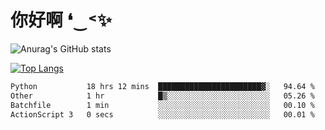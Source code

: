 # 你好啊 ❛‿˂✨

![Anurag's GitHub stats](https://github-readme-stats.vercel.app/api?username=ZombieFly&count_private=true&show_icons=true)

[![Top Langs](https://github-readme-stats.vercel.app/api/top-langs/?username=ZombieFly&layout=compact&count_private=true&hide=Ruby,makefile)](https://github.com/anuraghazra/github-readme-stats)

<!--START_SECTION:waka-->

```txt
Python           18 hrs 12 mins  ███████████████████████▓░   94.64 %
Other            1 hr            █▒░░░░░░░░░░░░░░░░░░░░░░░   05.26 %
Batchfile        1 min           ░░░░░░░░░░░░░░░░░░░░░░░░░   00.10 %
ActionScript 3   0 secs          ░░░░░░░░░░░░░░░░░░░░░░░░░   00.01 %
```

<!--END_SECTION:waka-->
